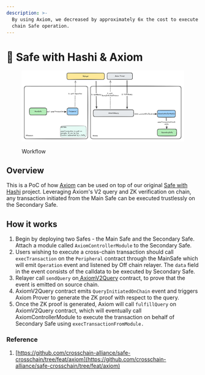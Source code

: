 ```yaml
---
description: >-
  By using Axiom, we decreased by approximately 6x the cost to execute a cross
  chain Safe operation.
---
```


# 🦺 Safe with Hashi & Axiom

<figure><img src="../../.gitbook/assets/Screenshot 2024-05-29 at 15.53.38.png" alt=""><figcaption><p>Workflow</p></figcaption></figure>



## Overview

This is a PoC of how [Axiom](https://docs.axiom.xyz/) can be used on top of our original [Safe with Hashi](safe-with-hashi.md) project. Leveraging Axiom's V2 query and ZK verification on chain, any transaction initiated from the Main Safe can be executed trustlessly on the Secondary Safe.



## How it works

1. Begin by deploying two Safes - the Main Safe and the Secondary Safe. Attach a module called `AxiomControllerModule` to the Secondary Safe.
2. Users wishing to execute a cross-chain transaction should call `execTransaction` on the `Peripheral` contract through the MainSafe which will emit `Operation` event and listened by Off chain relayer. The `data` field in the event consists of the calldata to be executed by Secondary Safe.
3. Relayer call `sendQuery` on[ AxiomV2Query](https://docs.axiom.xyz/protocol/protocol-design/axiom-query-protocol/) contract, to prove that the event is emitted on source chain.
4. AxiomV2Query contract emits `QueryInitiatedOnChain` event and triggers Axiom Prover to generate the ZK proof with respect to the query.
5. Once the ZK proof is generated, Axiom will call `fulfillQuery`  on AxiomV2Query contract, which will eventually call AxiomControllerModule to execute the transaction on behalf of Secondary Safe using `execTransactionFromModule.`



### Reference&#x20;

1. [https://github.com/crosschain-alliance/safe-crosschain/tree/feat/axiom](https://github.com/crosschain-alliance/safe-crosschain/tree/feat/axiom)

